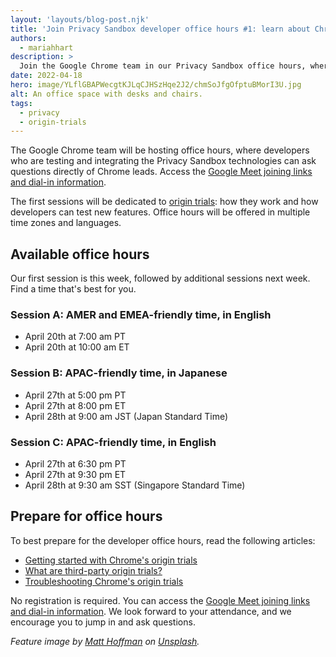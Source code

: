 ```yaml
---
layout: 'layouts/blog-post.njk'
title: 'Join Privacy Sandbox developer office hours #1: learn about Chrome Origin Trials'
authors:
  - mariahhart
description: >
  Join the Google Chrome team in our Privacy Sandbox office hours, where developers testing and integrating the Privacy Sandbox technologies can ask questions of Chrome tech leads.
date: 2022-04-18
hero: image/YLflGBAPWecgtKJLqCJHSzHqe2J2/chmSoJfgOfptuBMorI3U.jpg
alt: An office space with desks and chairs.
tags:
  - privacy
  - origin-trials
---
```


The Google Chrome team will be hosting office hours, where developers who
are testing and integrating the Privacy Sandbox technologies can ask questions
directly of Chrome leads. Access the [Google Meet joining links and dial-in
information](https://docs.google.com/document/d/14GNexALd7dLBJe-MdLFuAjiZI3EhfNvk8zTs5Ct6nnM/edit?usp=sharing).

The first sessions will be dedicated to [origin trials](/blog/origin-trials/):
how they work and how developers can test new features. Office hours will be
offered in multiple time zones and languages.

## Available office hours

Our first session is this week, followed by additional sessions next week.
Find a time that's best for you.

### Session A: AMER and EMEA-friendly time, in English
* April 20th at 7:00 am PT
* April 20th at 10:00 am ET

### Session B: APAC-friendly time, in Japanese
* April 27th at 5:00 pm PT
* April 27th at 8:00 pm ET
* April 28th at 9:00 am JST (Japan Standard Time)

### Session C: APAC-friendly time, in English
* April 27th at 6:30 pm PT
* April 27th at 9:30 pm ET
* April 28th at 9:30 am SST (Singapore Standard Time)

## Prepare for office hours

To best prepare for the developer office hours, read the following articles:

* [Getting started with Chrome's origin
  trials](http://developer.chrome.com/blog/origin-trials)
* [What are third-party origin
  trials?](http://developer.chrome.com/blog/third-party-origin-trials)
* [Troubleshooting Chrome's origin
  trials](http://developer.chrome.com/blog/origin-trial-troubleshooting)

No registration is required. You can access the [Google Meet joining links and dial-in
information](https://docs.google.com/document/d/14GNexALd7dLBJe-MdLFuAjiZI3EhfNvk8zTs5Ct6nnM/edit?usp=sharing).
We look forward to your attendance, and we encourage you to jump in and
ask questions.

_Feature image by [Matt Hoffman](https://unsplash.com/@__matthoffman__)
on [Unsplash](https://unsplash.com/)._

